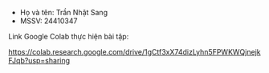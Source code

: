 
+ Họ và tên: Trần Nhật Sang
+ MSSV: 24410347


Link Google Colab thực hiện bài tập:

https://colab.research.google.com/drive/1gCtf3xX74dizLyhn5FPWKWQjnejkFJqb?usp=sharing